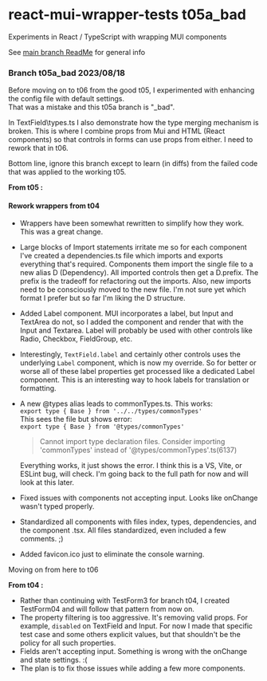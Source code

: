# react-mui-wrapper-tests t05a_bad
Experiments in React / TypeScript with wrapping MUI components

See [main branch ReadMe](https://github.com/TonyGravagno/react-mui-wrapper-tests/tree/main) for general info

### Branch t05a_bad 2023/08/18

Before moving on to t06 from the good t05, I experimented with enhancing the config file with default settings.  
That was a mistake and this t05a branch is "\_bad".

In TextField\\types.ts I also demonstrate how the type merging mechanism is broken. This is where I combine props from Mui and HTML (React components) so that controls in forms can use props from either. I need to rework that in t06.

Bottom line, ignore this branch except to learn (in diffs) from the failed code that was applied to the working t05.



**From t05 :**

#### Rework wrappers from t04

- Wrappers have been somewhat rewritten to simplify how they work. This was a great change.
- Large blocks of Import statements irritate me so for each component I've created a dependencies.ts file which imports and exports everything that's required. Components them import the single file to a new alias D (Dependency). All imported controls then get a D.prefix. The prefix is the tradeoff for refactoring out the imports. Also, new imports need to be consciously moved to the new file. I'm not sure yet which format I prefer but so far I'm liking the D structure.
- Added Label component. MUI incorporates a label, but Input and TextArea do not, so I added the component and render that with the Input and Textarea. Label will probably be used with other controls like Radio, Checkbox, FieldGroup, etc.
- Interestingly, `TextField.label` and certainly other controls uses the underlying `Label` component, which is now my override. So for better or worse all of these label properties get processed like a dedicated Label component. This is an interesting way to hook labels for translation or formatting.
- A new @types alias leads to commonTypes.ts. This works:  
`export type { Base } from '../../types/commonTypes'`  
This sees the file but shows error:  
`export type { Base } from '@types/commonTypes'`
  > Cannot import type declaration files. Consider importing 'commonTypes' instead of '@types/commonTypes'.ts(6137)  

  Everything works, it just shows the error. I think this is a VS, Vite, or ESLint bug, will check. I'm going back to the full path for now and will look at this later.
- Fixed issues with components not accepting input. Looks like onChange wasn't typed properly.
- Standardized all components with files index, types, dependencies, and the component .tsx. All files standardized, even included a few comments. ;\)
- Added favicon.ico just to eliminate the console warning.

Moving on from here to t06

**From t04 :**

- Rather than continuing with TestForm3 for branch t04, I created TestForm04 and will follow that pattern from now on.
- The property filtering is too aggressive. It's removing valid props. For example, `disabled` on TextField and Input. For now I made that specific test case and some others explicit values, but that shouldn't be the policy for all such properties.
- Fields aren't accepting input. Something is wrong with the onChange and state settings. \:\(
- The plan is to fix those issues while adding a few more components.